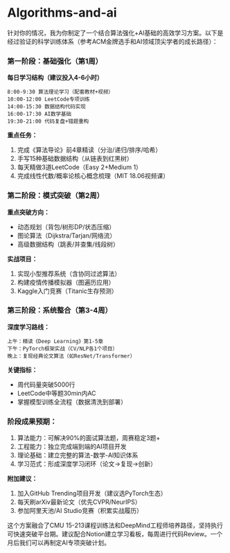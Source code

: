 # Algorithms-and-ai

针对你的情况，我为你制定了一个结合算法强化+AI基础的高效学习方案。以下是经过验证的科学训练体系（参考ACM金牌选手和AI领域顶尖学者的成长路径）：

### 第一阶段：基础强化（第1周）
**每日学习结构（建议投入4-6小时）**
```
8:00-9:30 算法理论学习（配套教材+视频）
10:00-12:00 LeetCode专项训练
14:00-15:30 数据结构代码实现
16:00-17:30 AI数学基础
19:30-21:00 代码复盘+错题重构
```

**重点任务：**
1. 完成《算法导论》前4章精读（分治/递归/排序/哈希）
2. 手写15种基础数据结构（从链表到红黑树）
3. 每天精做3道LeetCode（Easy 2+Medium 1）
4. 完成线性代数/概率论核心概念梳理（MIT 18.06视频课）

### 第二阶段：模式突破（第2周）
**重点突破方向：**
- 动态规划（背包/树形DP/状态压缩）
- 图论算法（Dijkstra/Tarjan/网络流）
- 高级数据结构（跳表/并查集/线段树）

**实战项目：**
1. 实现小型推荐系统（含协同过滤算法）
2. 构建疫情传播模拟器（图遍历应用）
3. Kaggle入门竞赛（Titanic生存预测）

### 第三阶段：系统整合（第3-4周）
**深度学习路线：**
```
上午：精读《Deep Learning》第1-5章
下午：PyTorch框架实战（CV/NLP各1个项目）
晚上：复现经典论文算法（如ResNet/Transformer）
```

**关键指标：**
- 周代码量突破5000行
- LeetCode中等题30min内AC
- 掌握模型训练全流程（数据清洗到部署）

### 阶段成果预期：
1. 算法能力：可解决90%的面试算法题，周赛稳定3题+
2. 工程能力：独立完成端到端的AI项目开发
3. 理论基础：建立完整的算法-数学-AI知识体系
4. 学习范式：形成深度学习闭环（论文→复现→创新）

**附加建议：**
1. 加入GitHub Trending项目开发（建议选PyTorch生态）
2. 每天刷arXiv最新论文（优先CVPR/NeurIPS）
3. 参加阿里天池/AI Studio竞赛（积累实战履历）

这个方案融合了CMU 15-213课程训练法和DeepMind工程师培养路径，坚持执行可快速突破平台期。建议配合Notion建立学习看板，每周进行代码Review。一个月后我们可以再制定AI专项突破计划。